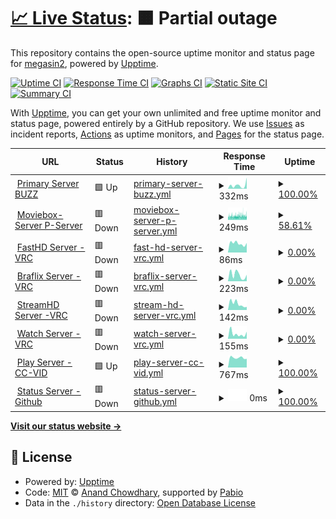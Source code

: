 # [📈 Live Status](https://demo.upptime.js.org): <!--live status--> **🟧 Partial outage**

This repository contains the open-source uptime monitor and status page for [megasin2](https://demo.upptime.js.org), powered by [Upptime](https://github.com/upptime/upptime).

[![Uptime CI](https://github.com/megasin2/statustracker/workflows/Uptime%20CI/badge.svg)](https://github.com/megasin2/statustracker/actions?query=workflow%3A%22Uptime+CI%22)
[![Response Time CI](https://github.com/megasin2/statustracker/workflows/Response%20Time%20CI/badge.svg)](https://github.com/megasin2/statustracker/actions?query=workflow%3A%22Response+Time+CI%22)
[![Graphs CI](https://github.com/megasin2/statustracker/workflows/Graphs%20CI/badge.svg)](https://github.com/megasin2/statustracker/actions?query=workflow%3A%22Graphs+CI%22)
[![Static Site CI](https://github.com/megasin2/statustracker/workflows/Static%20Site%20CI/badge.svg)](https://github.com/megasin2/statustracker/actions?query=workflow%3A%22Static+Site+CI%22)
[![Summary CI](https://github.com/megasin2/statustracker/workflows/Summary%20CI/badge.svg)](https://github.com/megasin2/statustracker/actions?query=workflow%3A%22Summary+CI%22)

With [Upptime](https://upptime.js.org), you can get your own unlimited and free uptime monitor and status page, powered entirely by a GitHub repository. We use [Issues](https://github.com/megasin2/statustracker/issues) as incident reports, [Actions](https://github.com/megasin2/statustracker/actions) as uptime monitors, and [Pages](https://demo.upptime.js.org) for the status page.

<!--start: status pages-->
<!-- This summary is generated by Upptime (https://github.com/upptime/upptime) -->
<!-- Do not edit this manually, your changes will be overwritten -->
<!-- prettier-ignore -->
| URL | Status | History | Response Time | Uptime |
| --- | ------ | ------- | ------------- | ------ |
| <img alt="" src="https://icons.duckduckgo.com/ip3/1hd.buzz.ico" height="13"> [Primary Server BUZZ](https://1hd.buzz) | 🟩 Up | [primary-server-buzz.yml](https://github.com/megasin2/statustracker/commits/HEAD/history/primary-server-buzz.yml) | <details><summary><img alt="Response time graph" src="./graphs/primary-server-buzz/response-time-week.png" height="20"> 332ms</summary><br><a href="https://status.1hd.buzz/history/primary-server-buzz"><img alt="Response time 386" src="https://img.shields.io/endpoint?url=https%3A%2F%2Fraw.githubusercontent.com%2Fmegasin2%2Fstatustracker%2FHEAD%2Fapi%2Fprimary-server-buzz%2Fresponse-time.json"></a><br><a href="https://status.1hd.buzz/history/primary-server-buzz"><img alt="24-hour response time 1039" src="https://img.shields.io/endpoint?url=https%3A%2F%2Fraw.githubusercontent.com%2Fmegasin2%2Fstatustracker%2FHEAD%2Fapi%2Fprimary-server-buzz%2Fresponse-time-day.json"></a><br><a href="https://status.1hd.buzz/history/primary-server-buzz"><img alt="7-day response time 332" src="https://img.shields.io/endpoint?url=https%3A%2F%2Fraw.githubusercontent.com%2Fmegasin2%2Fstatustracker%2FHEAD%2Fapi%2Fprimary-server-buzz%2Fresponse-time-week.json"></a><br><a href="https://status.1hd.buzz/history/primary-server-buzz"><img alt="30-day response time 352" src="https://img.shields.io/endpoint?url=https%3A%2F%2Fraw.githubusercontent.com%2Fmegasin2%2Fstatustracker%2FHEAD%2Fapi%2Fprimary-server-buzz%2Fresponse-time-month.json"></a><br><a href="https://status.1hd.buzz/history/primary-server-buzz"><img alt="1-year response time 386" src="https://img.shields.io/endpoint?url=https%3A%2F%2Fraw.githubusercontent.com%2Fmegasin2%2Fstatustracker%2FHEAD%2Fapi%2Fprimary-server-buzz%2Fresponse-time-year.json"></a></details> | <details><summary><a href="https://status.1hd.buzz/history/primary-server-buzz">100.00%</a></summary><a href="https://status.1hd.buzz/history/primary-server-buzz"><img alt="All-time uptime 99.98%" src="https://img.shields.io/endpoint?url=https%3A%2F%2Fraw.githubusercontent.com%2Fmegasin2%2Fstatustracker%2FHEAD%2Fapi%2Fprimary-server-buzz%2Fuptime.json"></a><br><a href="https://status.1hd.buzz/history/primary-server-buzz"><img alt="24-hour uptime 100.00%" src="https://img.shields.io/endpoint?url=https%3A%2F%2Fraw.githubusercontent.com%2Fmegasin2%2Fstatustracker%2FHEAD%2Fapi%2Fprimary-server-buzz%2Fuptime-day.json"></a><br><a href="https://status.1hd.buzz/history/primary-server-buzz"><img alt="7-day uptime 100.00%" src="https://img.shields.io/endpoint?url=https%3A%2F%2Fraw.githubusercontent.com%2Fmegasin2%2Fstatustracker%2FHEAD%2Fapi%2Fprimary-server-buzz%2Fuptime-week.json"></a><br><a href="https://status.1hd.buzz/history/primary-server-buzz"><img alt="30-day uptime 100.00%" src="https://img.shields.io/endpoint?url=https%3A%2F%2Fraw.githubusercontent.com%2Fmegasin2%2Fstatustracker%2FHEAD%2Fapi%2Fprimary-server-buzz%2Fuptime-month.json"></a><br><a href="https://status.1hd.buzz/history/primary-server-buzz"><img alt="1-year uptime 99.98%" src="https://img.shields.io/endpoint?url=https%3A%2F%2Fraw.githubusercontent.com%2Fmegasin2%2Fstatustracker%2FHEAD%2Fapi%2Fprimary-server-buzz%2Fuptime-year.json"></a></details>
| <img alt="" src="https://icons.duckduckgo.com/ip3/moviebox.sbs.ico" height="13"> [Moviebox-Server P-Server](https://moviebox.sbs) | 🟥 Down | [moviebox-server-p-server.yml](https://github.com/megasin2/statustracker/commits/HEAD/history/moviebox-server-p-server.yml) | <details><summary><img alt="Response time graph" src="./graphs/moviebox-server-p-server/response-time-week.png" height="20"> 249ms</summary><br><a href="https://status.1hd.buzz/history/moviebox-server-p-server"><img alt="Response time 247" src="https://img.shields.io/endpoint?url=https%3A%2F%2Fraw.githubusercontent.com%2Fmegasin2%2Fstatustracker%2FHEAD%2Fapi%2Fmoviebox-server-p-server%2Fresponse-time.json"></a><br><a href="https://status.1hd.buzz/history/moviebox-server-p-server"><img alt="24-hour response time 247" src="https://img.shields.io/endpoint?url=https%3A%2F%2Fraw.githubusercontent.com%2Fmegasin2%2Fstatustracker%2FHEAD%2Fapi%2Fmoviebox-server-p-server%2Fresponse-time-day.json"></a><br><a href="https://status.1hd.buzz/history/moviebox-server-p-server"><img alt="7-day response time 249" src="https://img.shields.io/endpoint?url=https%3A%2F%2Fraw.githubusercontent.com%2Fmegasin2%2Fstatustracker%2FHEAD%2Fapi%2Fmoviebox-server-p-server%2Fresponse-time-week.json"></a><br><a href="https://status.1hd.buzz/history/moviebox-server-p-server"><img alt="30-day response time 238" src="https://img.shields.io/endpoint?url=https%3A%2F%2Fraw.githubusercontent.com%2Fmegasin2%2Fstatustracker%2FHEAD%2Fapi%2Fmoviebox-server-p-server%2Fresponse-time-month.json"></a><br><a href="https://status.1hd.buzz/history/moviebox-server-p-server"><img alt="1-year response time 247" src="https://img.shields.io/endpoint?url=https%3A%2F%2Fraw.githubusercontent.com%2Fmegasin2%2Fstatustracker%2FHEAD%2Fapi%2Fmoviebox-server-p-server%2Fresponse-time-year.json"></a></details> | <details><summary><a href="https://status.1hd.buzz/history/moviebox-server-p-server">58.61%</a></summary><a href="https://status.1hd.buzz/history/moviebox-server-p-server"><img alt="All-time uptime 96.96%" src="https://img.shields.io/endpoint?url=https%3A%2F%2Fraw.githubusercontent.com%2Fmegasin2%2Fstatustracker%2FHEAD%2Fapi%2Fmoviebox-server-p-server%2Fuptime.json"></a><br><a href="https://status.1hd.buzz/history/moviebox-server-p-server"><img alt="24-hour uptime 31.27%" src="https://img.shields.io/endpoint?url=https%3A%2F%2Fraw.githubusercontent.com%2Fmegasin2%2Fstatustracker%2FHEAD%2Fapi%2Fmoviebox-server-p-server%2Fuptime-day.json"></a><br><a href="https://status.1hd.buzz/history/moviebox-server-p-server"><img alt="7-day uptime 58.61%" src="https://img.shields.io/endpoint?url=https%3A%2F%2Fraw.githubusercontent.com%2Fmegasin2%2Fstatustracker%2FHEAD%2Fapi%2Fmoviebox-server-p-server%2Fuptime-week.json"></a><br><a href="https://status.1hd.buzz/history/moviebox-server-p-server"><img alt="30-day uptime 88.71%" src="https://img.shields.io/endpoint?url=https%3A%2F%2Fraw.githubusercontent.com%2Fmegasin2%2Fstatustracker%2FHEAD%2Fapi%2Fmoviebox-server-p-server%2Fuptime-month.json"></a><br><a href="https://status.1hd.buzz/history/moviebox-server-p-server"><img alt="1-year uptime 96.96%" src="https://img.shields.io/endpoint?url=https%3A%2F%2Fraw.githubusercontent.com%2Fmegasin2%2Fstatustracker%2FHEAD%2Fapi%2Fmoviebox-server-p-server%2Fuptime-year.json"></a></details>
| <img alt="" src="https://icons.duckduckgo.com/ip3/fast.1hd.buzz.ico" height="13"> [FastHD Server -VRC](https://fast.1hd.buzz) | 🟥 Down | [fast-hd-server-vrc.yml](https://github.com/megasin2/statustracker/commits/HEAD/history/fast-hd-server-vrc.yml) | <details><summary><img alt="Response time graph" src="./graphs/fast-hd-server-vrc/response-time-week.png" height="20"> 86ms</summary><br><a href="https://status.1hd.buzz/history/fast-hd-server-vrc"><img alt="Response time 231" src="https://img.shields.io/endpoint?url=https%3A%2F%2Fraw.githubusercontent.com%2Fmegasin2%2Fstatustracker%2FHEAD%2Fapi%2Ffast-hd-server-vrc%2Fresponse-time.json"></a><br><a href="https://status.1hd.buzz/history/fast-hd-server-vrc"><img alt="24-hour response time 90" src="https://img.shields.io/endpoint?url=https%3A%2F%2Fraw.githubusercontent.com%2Fmegasin2%2Fstatustracker%2FHEAD%2Fapi%2Ffast-hd-server-vrc%2Fresponse-time-day.json"></a><br><a href="https://status.1hd.buzz/history/fast-hd-server-vrc"><img alt="7-day response time 86" src="https://img.shields.io/endpoint?url=https%3A%2F%2Fraw.githubusercontent.com%2Fmegasin2%2Fstatustracker%2FHEAD%2Fapi%2Ffast-hd-server-vrc%2Fresponse-time-week.json"></a><br><a href="https://status.1hd.buzz/history/fast-hd-server-vrc"><img alt="30-day response time 150" src="https://img.shields.io/endpoint?url=https%3A%2F%2Fraw.githubusercontent.com%2Fmegasin2%2Fstatustracker%2FHEAD%2Fapi%2Ffast-hd-server-vrc%2Fresponse-time-month.json"></a><br><a href="https://status.1hd.buzz/history/fast-hd-server-vrc"><img alt="1-year response time 231" src="https://img.shields.io/endpoint?url=https%3A%2F%2Fraw.githubusercontent.com%2Fmegasin2%2Fstatustracker%2FHEAD%2Fapi%2Ffast-hd-server-vrc%2Fresponse-time-year.json"></a></details> | <details><summary><a href="https://status.1hd.buzz/history/fast-hd-server-vrc">0.00%</a></summary><a href="https://status.1hd.buzz/history/fast-hd-server-vrc"><img alt="All-time uptime 23.18%" src="https://img.shields.io/endpoint?url=https%3A%2F%2Fraw.githubusercontent.com%2Fmegasin2%2Fstatustracker%2FHEAD%2Fapi%2Ffast-hd-server-vrc%2Fuptime.json"></a><br><a href="https://status.1hd.buzz/history/fast-hd-server-vrc"><img alt="24-hour uptime 0.00%" src="https://img.shields.io/endpoint?url=https%3A%2F%2Fraw.githubusercontent.com%2Fmegasin2%2Fstatustracker%2FHEAD%2Fapi%2Ffast-hd-server-vrc%2Fuptime-day.json"></a><br><a href="https://status.1hd.buzz/history/fast-hd-server-vrc"><img alt="7-day uptime 0.00%" src="https://img.shields.io/endpoint?url=https%3A%2F%2Fraw.githubusercontent.com%2Fmegasin2%2Fstatustracker%2FHEAD%2Fapi%2Ffast-hd-server-vrc%2Fuptime-week.json"></a><br><a href="https://status.1hd.buzz/history/fast-hd-server-vrc"><img alt="30-day uptime 0.00%" src="https://img.shields.io/endpoint?url=https%3A%2F%2Fraw.githubusercontent.com%2Fmegasin2%2Fstatustracker%2FHEAD%2Fapi%2Ffast-hd-server-vrc%2Fuptime-month.json"></a><br><a href="https://status.1hd.buzz/history/fast-hd-server-vrc"><img alt="1-year uptime 23.18%" src="https://img.shields.io/endpoint?url=https%3A%2F%2Fraw.githubusercontent.com%2Fmegasin2%2Fstatustracker%2FHEAD%2Fapi%2Ffast-hd-server-vrc%2Fuptime-year.json"></a></details>
| <img alt="" src="https://icons.duckduckgo.com/ip3/braflix.1hd.buzz.ico" height="13"> [Braflix Server -VRC](https://braflix.1hd.buzz) | 🟥 Down | [braflix-server-vrc.yml](https://github.com/megasin2/statustracker/commits/HEAD/history/braflix-server-vrc.yml) | <details><summary><img alt="Response time graph" src="./graphs/braflix-server-vrc/response-time-week.png" height="20"> 223ms</summary><br><a href="https://status.1hd.buzz/history/braflix-server-vrc"><img alt="Response time 331" src="https://img.shields.io/endpoint?url=https%3A%2F%2Fraw.githubusercontent.com%2Fmegasin2%2Fstatustracker%2FHEAD%2Fapi%2Fbraflix-server-vrc%2Fresponse-time.json"></a><br><a href="https://status.1hd.buzz/history/braflix-server-vrc"><img alt="24-hour response time 225" src="https://img.shields.io/endpoint?url=https%3A%2F%2Fraw.githubusercontent.com%2Fmegasin2%2Fstatustracker%2FHEAD%2Fapi%2Fbraflix-server-vrc%2Fresponse-time-day.json"></a><br><a href="https://status.1hd.buzz/history/braflix-server-vrc"><img alt="7-day response time 223" src="https://img.shields.io/endpoint?url=https%3A%2F%2Fraw.githubusercontent.com%2Fmegasin2%2Fstatustracker%2FHEAD%2Fapi%2Fbraflix-server-vrc%2Fresponse-time-week.json"></a><br><a href="https://status.1hd.buzz/history/braflix-server-vrc"><img alt="30-day response time 193" src="https://img.shields.io/endpoint?url=https%3A%2F%2Fraw.githubusercontent.com%2Fmegasin2%2Fstatustracker%2FHEAD%2Fapi%2Fbraflix-server-vrc%2Fresponse-time-month.json"></a><br><a href="https://status.1hd.buzz/history/braflix-server-vrc"><img alt="1-year response time 331" src="https://img.shields.io/endpoint?url=https%3A%2F%2Fraw.githubusercontent.com%2Fmegasin2%2Fstatustracker%2FHEAD%2Fapi%2Fbraflix-server-vrc%2Fresponse-time-year.json"></a></details> | <details><summary><a href="https://status.1hd.buzz/history/braflix-server-vrc">0.00%</a></summary><a href="https://status.1hd.buzz/history/braflix-server-vrc"><img alt="All-time uptime 22.88%" src="https://img.shields.io/endpoint?url=https%3A%2F%2Fraw.githubusercontent.com%2Fmegasin2%2Fstatustracker%2FHEAD%2Fapi%2Fbraflix-server-vrc%2Fuptime.json"></a><br><a href="https://status.1hd.buzz/history/braflix-server-vrc"><img alt="24-hour uptime 0.00%" src="https://img.shields.io/endpoint?url=https%3A%2F%2Fraw.githubusercontent.com%2Fmegasin2%2Fstatustracker%2FHEAD%2Fapi%2Fbraflix-server-vrc%2Fuptime-day.json"></a><br><a href="https://status.1hd.buzz/history/braflix-server-vrc"><img alt="7-day uptime 0.00%" src="https://img.shields.io/endpoint?url=https%3A%2F%2Fraw.githubusercontent.com%2Fmegasin2%2Fstatustracker%2FHEAD%2Fapi%2Fbraflix-server-vrc%2Fuptime-week.json"></a><br><a href="https://status.1hd.buzz/history/braflix-server-vrc"><img alt="30-day uptime 0.00%" src="https://img.shields.io/endpoint?url=https%3A%2F%2Fraw.githubusercontent.com%2Fmegasin2%2Fstatustracker%2FHEAD%2Fapi%2Fbraflix-server-vrc%2Fuptime-month.json"></a><br><a href="https://status.1hd.buzz/history/braflix-server-vrc"><img alt="1-year uptime 22.88%" src="https://img.shields.io/endpoint?url=https%3A%2F%2Fraw.githubusercontent.com%2Fmegasin2%2Fstatustracker%2FHEAD%2Fapi%2Fbraflix-server-vrc%2Fuptime-year.json"></a></details>
| <img alt="" src="https://icons.duckduckgo.com/ip3/stream.1hd.buzz.ico" height="13"> [StreamHD Server -VRC](https://stream.1hd.buzz) | 🟥 Down | [stream-hd-server-vrc.yml](https://github.com/megasin2/statustracker/commits/HEAD/history/stream-hd-server-vrc.yml) | <details><summary><img alt="Response time graph" src="./graphs/stream-hd-server-vrc/response-time-week.png" height="20"> 142ms</summary><br><a href="https://status.1hd.buzz/history/stream-hd-server-vrc"><img alt="Response time 187" src="https://img.shields.io/endpoint?url=https%3A%2F%2Fraw.githubusercontent.com%2Fmegasin2%2Fstatustracker%2FHEAD%2Fapi%2Fstream-hd-server-vrc%2Fresponse-time.json"></a><br><a href="https://status.1hd.buzz/history/stream-hd-server-vrc"><img alt="24-hour response time 70" src="https://img.shields.io/endpoint?url=https%3A%2F%2Fraw.githubusercontent.com%2Fmegasin2%2Fstatustracker%2FHEAD%2Fapi%2Fstream-hd-server-vrc%2Fresponse-time-day.json"></a><br><a href="https://status.1hd.buzz/history/stream-hd-server-vrc"><img alt="7-day response time 142" src="https://img.shields.io/endpoint?url=https%3A%2F%2Fraw.githubusercontent.com%2Fmegasin2%2Fstatustracker%2FHEAD%2Fapi%2Fstream-hd-server-vrc%2Fresponse-time-week.json"></a><br><a href="https://status.1hd.buzz/history/stream-hd-server-vrc"><img alt="30-day response time 207" src="https://img.shields.io/endpoint?url=https%3A%2F%2Fraw.githubusercontent.com%2Fmegasin2%2Fstatustracker%2FHEAD%2Fapi%2Fstream-hd-server-vrc%2Fresponse-time-month.json"></a><br><a href="https://status.1hd.buzz/history/stream-hd-server-vrc"><img alt="1-year response time 187" src="https://img.shields.io/endpoint?url=https%3A%2F%2Fraw.githubusercontent.com%2Fmegasin2%2Fstatustracker%2FHEAD%2Fapi%2Fstream-hd-server-vrc%2Fresponse-time-year.json"></a></details> | <details><summary><a href="https://status.1hd.buzz/history/stream-hd-server-vrc">0.00%</a></summary><a href="https://status.1hd.buzz/history/stream-hd-server-vrc"><img alt="All-time uptime 22.21%" src="https://img.shields.io/endpoint?url=https%3A%2F%2Fraw.githubusercontent.com%2Fmegasin2%2Fstatustracker%2FHEAD%2Fapi%2Fstream-hd-server-vrc%2Fuptime.json"></a><br><a href="https://status.1hd.buzz/history/stream-hd-server-vrc"><img alt="24-hour uptime 0.00%" src="https://img.shields.io/endpoint?url=https%3A%2F%2Fraw.githubusercontent.com%2Fmegasin2%2Fstatustracker%2FHEAD%2Fapi%2Fstream-hd-server-vrc%2Fuptime-day.json"></a><br><a href="https://status.1hd.buzz/history/stream-hd-server-vrc"><img alt="7-day uptime 0.00%" src="https://img.shields.io/endpoint?url=https%3A%2F%2Fraw.githubusercontent.com%2Fmegasin2%2Fstatustracker%2FHEAD%2Fapi%2Fstream-hd-server-vrc%2Fuptime-week.json"></a><br><a href="https://status.1hd.buzz/history/stream-hd-server-vrc"><img alt="30-day uptime 0.00%" src="https://img.shields.io/endpoint?url=https%3A%2F%2Fraw.githubusercontent.com%2Fmegasin2%2Fstatustracker%2FHEAD%2Fapi%2Fstream-hd-server-vrc%2Fuptime-month.json"></a><br><a href="https://status.1hd.buzz/history/stream-hd-server-vrc"><img alt="1-year uptime 22.21%" src="https://img.shields.io/endpoint?url=https%3A%2F%2Fraw.githubusercontent.com%2Fmegasin2%2Fstatustracker%2FHEAD%2Fapi%2Fstream-hd-server-vrc%2Fuptime-year.json"></a></details>
| <img alt="" src="https://icons.duckduckgo.com/ip3/watch.1hd.buzz.ico" height="13"> [Watch Server -VRC](https://watch.1hd.buzz) | 🟥 Down | [watch-server-vrc.yml](https://github.com/megasin2/statustracker/commits/HEAD/history/watch-server-vrc.yml) | <details><summary><img alt="Response time graph" src="./graphs/watch-server-vrc/response-time-week.png" height="20"> 155ms</summary><br><a href="https://status.1hd.buzz/history/watch-server-vrc"><img alt="Response time 674" src="https://img.shields.io/endpoint?url=https%3A%2F%2Fraw.githubusercontent.com%2Fmegasin2%2Fstatustracker%2FHEAD%2Fapi%2Fwatch-server-vrc%2Fresponse-time.json"></a><br><a href="https://status.1hd.buzz/history/watch-server-vrc"><img alt="24-hour response time 220" src="https://img.shields.io/endpoint?url=https%3A%2F%2Fraw.githubusercontent.com%2Fmegasin2%2Fstatustracker%2FHEAD%2Fapi%2Fwatch-server-vrc%2Fresponse-time-day.json"></a><br><a href="https://status.1hd.buzz/history/watch-server-vrc"><img alt="7-day response time 155" src="https://img.shields.io/endpoint?url=https%3A%2F%2Fraw.githubusercontent.com%2Fmegasin2%2Fstatustracker%2FHEAD%2Fapi%2Fwatch-server-vrc%2Fresponse-time-week.json"></a><br><a href="https://status.1hd.buzz/history/watch-server-vrc"><img alt="30-day response time 133" src="https://img.shields.io/endpoint?url=https%3A%2F%2Fraw.githubusercontent.com%2Fmegasin2%2Fstatustracker%2FHEAD%2Fapi%2Fwatch-server-vrc%2Fresponse-time-month.json"></a><br><a href="https://status.1hd.buzz/history/watch-server-vrc"><img alt="1-year response time 674" src="https://img.shields.io/endpoint?url=https%3A%2F%2Fraw.githubusercontent.com%2Fmegasin2%2Fstatustracker%2FHEAD%2Fapi%2Fwatch-server-vrc%2Fresponse-time-year.json"></a></details> | <details><summary><a href="https://status.1hd.buzz/history/watch-server-vrc">0.00%</a></summary><a href="https://status.1hd.buzz/history/watch-server-vrc"><img alt="All-time uptime 22.38%" src="https://img.shields.io/endpoint?url=https%3A%2F%2Fraw.githubusercontent.com%2Fmegasin2%2Fstatustracker%2FHEAD%2Fapi%2Fwatch-server-vrc%2Fuptime.json"></a><br><a href="https://status.1hd.buzz/history/watch-server-vrc"><img alt="24-hour uptime 0.00%" src="https://img.shields.io/endpoint?url=https%3A%2F%2Fraw.githubusercontent.com%2Fmegasin2%2Fstatustracker%2FHEAD%2Fapi%2Fwatch-server-vrc%2Fuptime-day.json"></a><br><a href="https://status.1hd.buzz/history/watch-server-vrc"><img alt="7-day uptime 0.00%" src="https://img.shields.io/endpoint?url=https%3A%2F%2Fraw.githubusercontent.com%2Fmegasin2%2Fstatustracker%2FHEAD%2Fapi%2Fwatch-server-vrc%2Fuptime-week.json"></a><br><a href="https://status.1hd.buzz/history/watch-server-vrc"><img alt="30-day uptime 0.00%" src="https://img.shields.io/endpoint?url=https%3A%2F%2Fraw.githubusercontent.com%2Fmegasin2%2Fstatustracker%2FHEAD%2Fapi%2Fwatch-server-vrc%2Fuptime-month.json"></a><br><a href="https://status.1hd.buzz/history/watch-server-vrc"><img alt="1-year uptime 22.38%" src="https://img.shields.io/endpoint?url=https%3A%2F%2Fraw.githubusercontent.com%2Fmegasin2%2Fstatustracker%2FHEAD%2Fapi%2Fwatch-server-vrc%2Fuptime-year.json"></a></details>
| <img alt="" src="https://icons.duckduckgo.com/ip3/play.1hd.buzz.ico" height="13"> [Play Server -CC-VID](https://play.1hd.buzz) | 🟩 Up | [play-server-cc-vid.yml](https://github.com/megasin2/statustracker/commits/HEAD/history/play-server-cc-vid.yml) | <details><summary><img alt="Response time graph" src="./graphs/play-server-cc-vid/response-time-week.png" height="20"> 767ms</summary><br><a href="https://status.1hd.buzz/history/play-server-cc-vid"><img alt="Response time 2021" src="https://img.shields.io/endpoint?url=https%3A%2F%2Fraw.githubusercontent.com%2Fmegasin2%2Fstatustracker%2FHEAD%2Fapi%2Fplay-server-cc-vid%2Fresponse-time.json"></a><br><a href="https://status.1hd.buzz/history/play-server-cc-vid"><img alt="24-hour response time 683" src="https://img.shields.io/endpoint?url=https%3A%2F%2Fraw.githubusercontent.com%2Fmegasin2%2Fstatustracker%2FHEAD%2Fapi%2Fplay-server-cc-vid%2Fresponse-time-day.json"></a><br><a href="https://status.1hd.buzz/history/play-server-cc-vid"><img alt="7-day response time 767" src="https://img.shields.io/endpoint?url=https%3A%2F%2Fraw.githubusercontent.com%2Fmegasin2%2Fstatustracker%2FHEAD%2Fapi%2Fplay-server-cc-vid%2Fresponse-time-week.json"></a><br><a href="https://status.1hd.buzz/history/play-server-cc-vid"><img alt="30-day response time 834" src="https://img.shields.io/endpoint?url=https%3A%2F%2Fraw.githubusercontent.com%2Fmegasin2%2Fstatustracker%2FHEAD%2Fapi%2Fplay-server-cc-vid%2Fresponse-time-month.json"></a><br><a href="https://status.1hd.buzz/history/play-server-cc-vid"><img alt="1-year response time 2021" src="https://img.shields.io/endpoint?url=https%3A%2F%2Fraw.githubusercontent.com%2Fmegasin2%2Fstatustracker%2FHEAD%2Fapi%2Fplay-server-cc-vid%2Fresponse-time-year.json"></a></details> | <details><summary><a href="https://status.1hd.buzz/history/play-server-cc-vid">100.00%</a></summary><a href="https://status.1hd.buzz/history/play-server-cc-vid"><img alt="All-time uptime 99.30%" src="https://img.shields.io/endpoint?url=https%3A%2F%2Fraw.githubusercontent.com%2Fmegasin2%2Fstatustracker%2FHEAD%2Fapi%2Fplay-server-cc-vid%2Fuptime.json"></a><br><a href="https://status.1hd.buzz/history/play-server-cc-vid"><img alt="24-hour uptime 100.00%" src="https://img.shields.io/endpoint?url=https%3A%2F%2Fraw.githubusercontent.com%2Fmegasin2%2Fstatustracker%2FHEAD%2Fapi%2Fplay-server-cc-vid%2Fuptime-day.json"></a><br><a href="https://status.1hd.buzz/history/play-server-cc-vid"><img alt="7-day uptime 100.00%" src="https://img.shields.io/endpoint?url=https%3A%2F%2Fraw.githubusercontent.com%2Fmegasin2%2Fstatustracker%2FHEAD%2Fapi%2Fplay-server-cc-vid%2Fuptime-week.json"></a><br><a href="https://status.1hd.buzz/history/play-server-cc-vid"><img alt="30-day uptime 99.63%" src="https://img.shields.io/endpoint?url=https%3A%2F%2Fraw.githubusercontent.com%2Fmegasin2%2Fstatustracker%2FHEAD%2Fapi%2Fplay-server-cc-vid%2Fuptime-month.json"></a><br><a href="https://status.1hd.buzz/history/play-server-cc-vid"><img alt="1-year uptime 99.30%" src="https://img.shields.io/endpoint?url=https%3A%2F%2Fraw.githubusercontent.com%2Fmegasin2%2Fstatustracker%2FHEAD%2Fapi%2Fplay-server-cc-vid%2Fuptime-year.json"></a></details>
| <img alt="" src="https://icons.duckduckgo.com/ip3/status.1hd.buzz.ico" height="13"> [Status Server -Github](https://status.1hd.buzz) | 🟥 Down | [status-server-github.yml](https://github.com/megasin2/statustracker/commits/HEAD/history/status-server-github.yml) | <details><summary><img alt="Response time graph" src="./graphs/status-server-github/response-time-week.png" height="20"> 0ms</summary><br><a href="https://status.1hd.buzz/history/status-server-github"><img alt="Response time 0" src="https://img.shields.io/endpoint?url=https%3A%2F%2Fraw.githubusercontent.com%2Fmegasin2%2Fstatustracker%2FHEAD%2Fapi%2Fstatus-server-github%2Fresponse-time.json"></a><br><a href="https://status.1hd.buzz/history/status-server-github"><img alt="24-hour response time 0" src="https://img.shields.io/endpoint?url=https%3A%2F%2Fraw.githubusercontent.com%2Fmegasin2%2Fstatustracker%2FHEAD%2Fapi%2Fstatus-server-github%2Fresponse-time-day.json"></a><br><a href="https://status.1hd.buzz/history/status-server-github"><img alt="7-day response time 0" src="https://img.shields.io/endpoint?url=https%3A%2F%2Fraw.githubusercontent.com%2Fmegasin2%2Fstatustracker%2FHEAD%2Fapi%2Fstatus-server-github%2Fresponse-time-week.json"></a><br><a href="https://status.1hd.buzz/history/status-server-github"><img alt="30-day response time 0" src="https://img.shields.io/endpoint?url=https%3A%2F%2Fraw.githubusercontent.com%2Fmegasin2%2Fstatustracker%2FHEAD%2Fapi%2Fstatus-server-github%2Fresponse-time-month.json"></a><br><a href="https://status.1hd.buzz/history/status-server-github"><img alt="1-year response time 0" src="https://img.shields.io/endpoint?url=https%3A%2F%2Fraw.githubusercontent.com%2Fmegasin2%2Fstatustracker%2FHEAD%2Fapi%2Fstatus-server-github%2Fresponse-time-year.json"></a></details> | <details><summary><a href="https://status.1hd.buzz/history/status-server-github">100.00%</a></summary><a href="https://status.1hd.buzz/history/status-server-github"><img alt="All-time uptime 95.78%" src="https://img.shields.io/endpoint?url=https%3A%2F%2Fraw.githubusercontent.com%2Fmegasin2%2Fstatustracker%2FHEAD%2Fapi%2Fstatus-server-github%2Fuptime.json"></a><br><a href="https://status.1hd.buzz/history/status-server-github"><img alt="24-hour uptime 100.00%" src="https://img.shields.io/endpoint?url=https%3A%2F%2Fraw.githubusercontent.com%2Fmegasin2%2Fstatustracker%2FHEAD%2Fapi%2Fstatus-server-github%2Fuptime-day.json"></a><br><a href="https://status.1hd.buzz/history/status-server-github"><img alt="7-day uptime 100.00%" src="https://img.shields.io/endpoint?url=https%3A%2F%2Fraw.githubusercontent.com%2Fmegasin2%2Fstatustracker%2FHEAD%2Fapi%2Fstatus-server-github%2Fuptime-week.json"></a><br><a href="https://status.1hd.buzz/history/status-server-github"><img alt="30-day uptime 100.00%" src="https://img.shields.io/endpoint?url=https%3A%2F%2Fraw.githubusercontent.com%2Fmegasin2%2Fstatustracker%2FHEAD%2Fapi%2Fstatus-server-github%2Fuptime-month.json"></a><br><a href="https://status.1hd.buzz/history/status-server-github"><img alt="1-year uptime 95.78%" src="https://img.shields.io/endpoint?url=https%3A%2F%2Fraw.githubusercontent.com%2Fmegasin2%2Fstatustracker%2FHEAD%2Fapi%2Fstatus-server-github%2Fuptime-year.json"></a></details>

<!--end: status pages-->

[**Visit our status website →**](https://demo.upptime.js.org)

## 📄 License

- Powered by: [Upptime](https://github.com/upptime/upptime)
- Code: [MIT](./LICENSE) © [Anand Chowdhary](https://anandchowdhary.com), supported by [Pabio](https://pabio.com)
- Data in the `./history` directory: [Open Database License](https://opendatacommons.org/licenses/odbl/1-0/)
